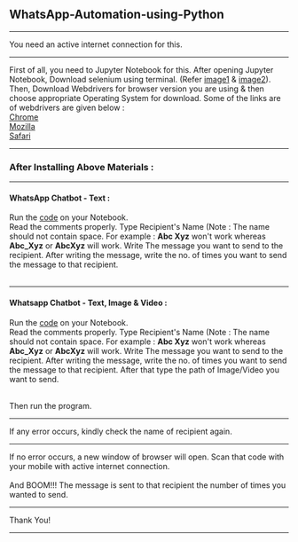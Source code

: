 ## WhatsApp-Automation-using-Python

---

You need an active internet connection for this.

---

First of all, you need to Jupyter Notebook for this. After opening Jupyter Notebook, Download selenium using terminal. (Refer [image1](https://github.com/nikhilk16/WhatsApp-Automation-using-Python/blob/master/img1.PNG) & [image2](https://github.com/nikhilk16/WhatsApp-Automation-using-Python/blob/master/img2.PNG)). Then, Download Webdrivers for browser version you are using & then choose appropriate Operating System for download. Some of the links are of webdrivers are given below : <br />
[Chrome](https://chromedriver.chromium.org/downloads) <br />
[Mozilla](https://github.com/mozilla/geckodriver/releases) <br />
[Safari](https://developer.apple.com/documentation/webkit/testing_with_webdriver_in_safari) <br />

---

### After Installing Above Materials : 

---

#### WhatsApp Chatbot - Text :

Run the [code](https://github.com/nikhilk16/WhatsApp-Automation-using-Python/blob/master/whatsappChatbot.ipynb) on your Notebook. </br>
Read the comments properly. Type Recipient's Name (Note : The name should not contain space. For example : **Abc Xyz** won't work whereas **Abc_Xyz** or **AbcXyz** will work.
Write The message you want to send to the recipient. After writing the message, write the no. of times you want to send the message to that recipient. </br></br>

---

#### Whatsapp Chatbot - Text, Image & Video :

Run the [code](https://github.com/nikhilk16/WhatsApp-Automation-using-Python/blob/master/WhatsappChatbot%20-%20Text%20%26%20Image.ipynb) on your Notebook. </br>
Read the comments properly. Type Recipient's Name (Note : The name should not contain space. For example : **Abc Xyz** won't work whereas **Abc_Xyz** or **AbcXyz** will work.
Write The message you want to send to the recipient. After writing the message, write the no. of times you want to send the message to that recipient. After that type the path of Image/Video you want to send. </br></br>


Then run the program.

---

If any error occurs, kindly check the name of recipient again.

---

If no error occurs, a new window of browser will open. Scan that code with your mobile with active internet connection. </br>
</br>
And BOOM!!! The message is sent to that recipient the number of times you wanted to send.

---

Thank You!

---
